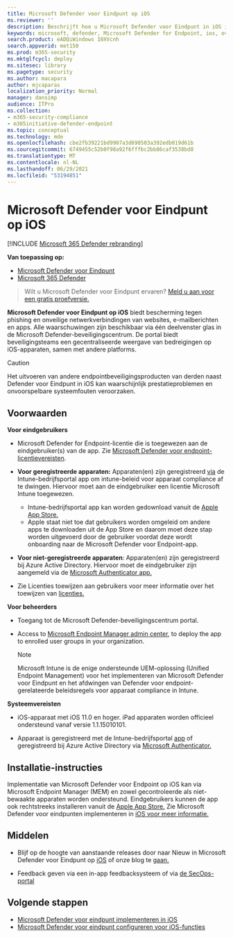 ```yaml
---
title: Microsoft Defender voor Eindpunt op iOS
ms.reviewer: ''
description: Beschrijft hoe u Microsoft Defender voor Eindpunt in iOS installeert en gebruikt
keywords: microsoft, defender, Microsoft Defender for Endpoint, ios, overview, installation, deploy, uninstallation, intune
search.product: eADQiWindows 10XVcnh
search.appverid: met150
ms.prod: m365-security
ms.mktglfcycl: deploy
ms.sitesec: library
ms.pagetype: security
ms.author: macapara
author: mjcaparas
localization_priority: Normal
manager: dansimp
audience: ITPro
ms.collection:
- m365-security-compliance
- m365initiative-defender-endpoint
ms.topic: conceptual
ms.technology: mde
ms.openlocfilehash: cbe2fb39221bd9907a3d690503a392edb019d61b
ms.sourcegitcommit: 6749455c52b0f98a92f6fffbc2bb86caf3538bd8
ms.translationtype: MT
ms.contentlocale: nl-NL
ms.lasthandoff: 06/29/2021
ms.locfileid: "53194851"
---
```

# <a name="microsoft-defender-for-endpoint-on-ios"></a>Microsoft Defender voor Eindpunt op iOS

[!INCLUDE [Microsoft 365 Defender rebranding](../../includes/microsoft-defender.md)]

**Van toepassing op:**
- [Microsoft Defender voor Eindpunt](https://go.microsoft.com/fwlink/p/?linkid=2154037)
- [Microsoft 365 Defender](https://go.microsoft.com/fwlink/?linkid=2118804)

> Wilt u Microsoft Defender voor Eindpunt ervaren? [Meld u aan voor een gratis proefversie.](https://www.microsoft.com/microsoft-365/windows/microsoft-defender-atp?ocid=docs-wdatp-exposedapis-abovefoldlink)

**Microsoft Defender voor Eindpunt op iOS** biedt bescherming tegen phishing en onveilige netwerkverbindingen van websites, e-mailberichten en apps. Alle waarschuwingen zijn beschikbaar via één deelvenster glas in de Microsoft Defender-beveiligingscentrum. De portal biedt beveiligingsteams een gecentraliseerde weergave van bedreigingen op iOS-apparaten, samen met andere platforms.

> [!CAUTION]
> Het uitvoeren van andere endpointbeveiligingsproducten van derden naast Defender voor Eindpunt in iOS kan waarschijnlijk prestatieproblemen en onvoorspelbare systeemfouten veroorzaken.

## <a name="pre-requisites"></a>Voorwaarden

**Voor eindgebruikers**

- Microsoft Defender for Endpoint-licentie die is toegewezen aan de eindgebruiker(s) van de app. Zie [Microsoft Defender voor endpoint-licentievereisten](/microsoft-365/security/defender-endpoint/minimum-requirements#licensing-requirements).

- **Voor geregistreerde apparaten:** Apparaten(en) zijn geregistreerd [via](/mem/intune/user-help/enroll-your-device-in-intune-ios) de Intune-bedrijfsportal app om intune-beleid voor apparaat compliance af te dwingen. Hiervoor moet aan de eindgebruiker een licentie Microsoft Intune toegewezen.
    - Intune-bedrijfsportal app kan worden gedownload vanuit de [Apple App Store.](https://apps.apple.com/us/app/intune-company-portal/id719171358)
    - Apple staat niet toe dat gebruikers worden omgeleid om andere apps te downloaden uit de App Store en daarom moet deze stap worden uitgevoerd door de gebruiker voordat deze wordt onboarding naar de Microsoft Defender voor Endpoint-app.

- **Voor niet-geregistreerde apparaten**: Apparaten(en) zijn geregistreerd bij Azure Active Directory. Hiervoor moet de eindgebruiker zijn aangemeld via de [Microsoft Authenticator app.](https://apps.apple.com/app/microsoft-authenticator/id983156458)

- Zie Licenties toewijzen aan gebruikers voor meer informatie over het toewijzen van [licenties.](/azure/active-directory/users-groups-roles/licensing-groups-assign)

**Voor beheerders**

- Toegang tot de Microsoft Defender-beveiligingscentrum portal.

- Access to [Microsoft Endpoint Manager admin center](https://go.microsoft.com/fwlink/?linkid=2109431), to deploy the app to enrolled user groups in your organization.

    > [!NOTE]
    > Microsoft Intune is de enige ondersteunde UEM-oplossing (Unified Endpoint Management) voor het implementeren van Microsoft Defender voor Eindpunt en het afdwingen van Defender voor endpoint-gerelateerde beleidsregels voor apparaat compliance in Intune.

**Systeemvereisten**

- iOS-apparaat met iOS 11.0 en hoger. iPad apparaten worden officieel ondersteund vanaf versie 1.1.15010101.

- Apparaat is geregistreerd met de Intune-bedrijfsportal [app](https://apps.apple.com/us/app/intune-company-portal/id719171358) of geregistreerd bij Azure Active Directory via [Microsoft Authenticator.](https://apps.apple.com/app/microsoft-authenticator/id983156458)

## <a name="installation-instructions"></a>Installatie-instructies

Implementatie van Microsoft Defender voor Endpoint op iOS kan via Microsoft Endpoint Manager (MEM) en zowel gecontroleerde als niet-bewaakte apparaten worden ondersteund. Eindgebruikers kunnen de app ook rechtstreeks installeren vanuit de [Apple App Store.](https://aka.ms/mdatpiosappstore)
Zie Microsoft Defender voor eindpunten implementeren in [iOS voor meer informatie.](ios-install.md)

## <a name="resources"></a>Middelen

- Blijf op de hoogte van aanstaande releases door naar Nieuw in Microsoft Defender voor Eindpunt op [iOS](ios-whatsnew.md) of onze blog te [gaan.](https://techcommunity.microsoft.com/t5/microsoft-defender-atp/bg-p/MicrosoftDefenderATPBlog/label-name/iOS)

- Feedback geven via een in-app feedbacksysteem of via [de SecOps-portal](https://securitycenter.microsoft.com)

## <a name="next-steps"></a>Volgende stappen

- [Microsoft Defender voor eindpunt implementeren in iOS](ios-install.md)
- [Microsoft Defender voor eindpunt configureren voor iOS-functies](ios-configure-features.md)
